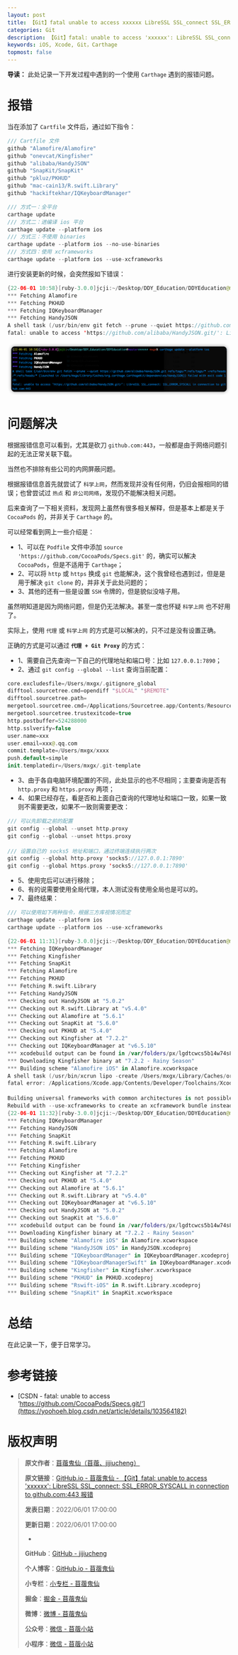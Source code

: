 ```yaml
---
layout: post
title: 【Git】fatal unable to access xxxxxx LibreSSL SSL_connect SSL_ERROR_SYSCALL in connection to github.com:443 报错
categories: Git
description: 【Git】fatal: unable to access 'xxxxxx': LibreSSL SSL_connect: SSL_ERROR_SYSCALL in connection to github.com:443 报错
keywords: iOS, Xcode, Git，Carthage
topmost: false
---
```


**导读：** 
此处记录一下开发过程中遇到的一个使用 `Carthage` 遇到的报错问题。

# 报错

当在添加了 `Cartfile` 文件后，通过如下指令：

```swift
/// Cartfile 文件
github "Alamofire/Alamofire"
github "onevcat/Kingfisher"
github "alibaba/HandyJSON"
github "SnapKit/SnapKit"
github "pkluz/PKHUD"
github "mac-cain13/R.swift.Library"
github "hackiftekhar/IQKeyboardManager"
```

```swift
/// 方式一：全平台
carthage update
/// 方式二：进编译 ios 平台
carthage update --platform ios
/// 方式三：不使用 binaries
carthage update --platform ios --no-use-binaries
/// 方式四：使用 xcframeworks
carthage update --platform ios --use-xcframeworks
```

进行安装更新的时候，会突然报如下错误：

```swift
{22-06-01 10:58}[ruby-3.0.0]jcji:~/Desktop/DDY_Education/DDYEducation@master✗✗✗✗✗✗ mxgx% carthage update --platform ios
*** Fetching Alamofire
*** Fetching PKHUD
*** Fetching IQKeyboardManager
*** Fetching HandyJSON
A shell task (/usr/bin/env git fetch --prune --quiet https://github.com/alibaba/HandyJSON.git refs/tags/*:refs/tags/* +refs/heads/*:refs/heads/* (launched in /Users/mxgx/Library/Caches/org.carthage.CarthageKit/dependencies/HandyJSON)) failed with exit code 128:
fatal: unable to access 'https://github.com/alibaba/HandyJSON.git/': LibreSSL SSL_connect: SSL_ERROR_SYSCALL in connection to github.com:443 
```

![问题报错](/images/Git/2022-06-01-Carthage-Error-fatal-unable-to-access-01.png)

# 问题解决

根据报错信息可以看到，尤其是砍刀 `github.com:443`，一般都是由于网络问题引起的无法正常关联下载。

当然也不排除有些公司的内网屏蔽问题。

根据报错信息首先就尝试了 `科学上网`，然而发现并没有任何用，仍旧会报相同的错误；也曾尝试过 `热点` 和 `非公司网络`，发现仍不能解决相关问题。

后来查询了一下相关资料，发现网上虽然有很多相关解释，但是基本上都是关于 `CocoaPods` 的，并非关于 `Carthage` 的。

可以经常看到网上一些介绍是：

- 1、可以在 `Podfile` 文件中添加 `source 'https://github.com/CocoaPods/Specs.git'` 的，确实可以解决 `CocoaPods`，但是不适用于 `Carthage`；
- 2、可以将 `http` 或 `https` 换成 `git` 也能解决，这个我曾经也遇到过，但是是用于解决 `git clone` 的，并非关于此处问题的；
- 3、其他的还有一些是设置 `SSH` 令牌的，但是貌似没啥子用。

虽然明知道是因为网络问题，但是仍无法解决。甚至一度也怀疑 `科学上网` 也不好用了。

实际上，使用 `代理` 或 `科学上网` 的方式是可以解决的，只不过是没有设置正确。

正确的方式是可以通过 **`代理 + Git Proxy`** 的方式：

- 1、需要自己先查询一下自己的代理地址和端口号：比如 `127.0.0.1:7890`；
- 2、通过 `git config --global --list` 查询当前配置：

```swift
core.excludesfile=/Users/mxgx/.gitignore_global
difftool.sourcetree.cmd=opendiff "$LOCAL" "$REMOTE"
difftool.sourcetree.path=
mergetool.sourcetree.cmd=/Applications/Sourcetree.app/Contents/Resources/opendiff-w.sh "$LOCAL" "$REMOTE" -ancestor "$BASE" -merge "$MERGED"
mergetool.sourcetree.trustexitcode=true
http.postbuffer=524288000
http.sslverify=false
user.name=xxx
user.email=xxx@.qq.com
commit.template=/Users/mxgx/xxxx
push.default=simple
init.templatedir=/Users/mxgx/.git-template
```

- 3、由于各自电脑环境配置的不同，此处显示的也不尽相同；主要查询是否有 `http.proxy` 和 `https.proxy` 两项；
- 4、如果已经存在，看是否和上面自己查询的代理地址和端口一致，如果一致则不需要更改，如果不一致则需要更改：

```swift
/// 可以先卸载之前的配置
git config --global --unset http.proxy
git config --global --unset https.proxy

/// 设置自己的 socks5 地址和端口，通过终端连续执行两次
git config --global http.proxy 'socks5://127.0.0.1:7890'
git config --global https.proxy 'socks5://127.0.0.1:7890'
```

- 5、使用完后可以进行移除；
- 6、有的说需要使用全局代理，本人测试没有使用全局也是可以的。
- 7、最终结果：

```swift
/// 可以使用如下两种指令，根据三方库视情况而定
carthage update --platform ios
carthage update --platform ios --use-xcframeworks
```

```swift
{22-06-01 11:31}[ruby-3.0.0]jcji:~/Desktop/DDY_Education/DDYEducation@master✗✗✗✗✗✗ mxgx% carthage update --platform ios
*** Fetching IQKeyboardManager
*** Fetching Kingfisher
*** Fetching SnapKit
*** Fetching Alamofire
*** Fetching PKHUD
*** Fetching R.swift.Library
*** Fetching HandyJSON
*** Checking out HandyJSON at "5.0.2"
*** Checking out R.swift.Library at "v5.4.0"
*** Checking out Alamofire at "5.6.1"
*** Checking out SnapKit at "5.6.0"
*** Checking out PKHUD at "5.4.0"
*** Checking out Kingfisher at "7.2.2"
*** Checking out IQKeyboardManager at "v6.5.10"
*** xcodebuild output can be found in /var/folders/px/lgdtcwcs5b14w74s845np6pw0000gn/T/carthage-xcodebuild.dCMNIG.log
*** Downloading Kingfisher binary at "7.2.2 - Rainy Season"
*** Building scheme "Alamofire iOS" in Alamofire.xcworkspace
A shell task (/usr/bin/xcrun lipo -create /Users/mxgx/Library/Caches/org.carthage.CarthageKit/DerivedData/13.1_13A1030d/Alamofire/5.6.1/Build/Intermediates.noindex/ArchiveIntermediates/Alamofire\ iOS/IntermediateBuildFilesPath/UninstalledProducts/iphoneos/Alamofire.framework/Alamofire /Users/mxgx/Library/Caches/org.carthage.CarthageKit/DerivedData/13.1_13A1030d/Alamofire/5.6.1/Build/Products/Release-iphonesimulator/Alamofire.framework/Alamofire -output /Users/mxgx/Desktop/DDY_Education/DDYEducation/Carthage/Build/iOS/Alamofire.framework/Alamofire) failed with exit code 1:
fatal error: /Applications/Xcode.app/Contents/Developer/Toolchains/XcodeDefault.xctoolchain/usr/bin/lipo: /Users/mxgx/Library/Caches/org.carthage.CarthageKit/DerivedData/13.1_13A1030d/Alamofire/5.6.1/Build/Intermediates.noindex/ArchiveIntermediates/Alamofire iOS/IntermediateBuildFilesPath/UninstalledProducts/iphoneos/Alamofire.framework/Alamofire and /Users/mxgx/Library/Caches/org.carthage.CarthageKit/DerivedData/13.1_13A1030d/Alamofire/5.6.1/Build/Products/Release-iphonesimulator/Alamofire.framework/Alamofire have the same architectures (arm64) and can't be in the same fat output file

Building universal frameworks with common architectures is not possible. The device and simulator slices for "Alamofire" both build for: arm64
Rebuild with --use-xcframeworks to create an xcframework bundle instead.
{22-06-01 11:32}[ruby-3.0.0]jcji:~/Desktop/DDY_Education/DDYEducation@master✗✗✗✗✗✗ mxgx% carthage update --platform ios --use-xcframeworks
*** Fetching IQKeyboardManager
*** Fetching HandyJSON
*** Fetching SnapKit
*** Fetching R.swift.Library
*** Fetching Alamofire
*** Fetching PKHUD
*** Fetching Kingfisher
*** Checking out Kingfisher at "7.2.2"
*** Checking out PKHUD at "5.4.0"
*** Checking out Alamofire at "5.6.1"
*** Checking out R.swift.Library at "v5.4.0"
*** Checking out IQKeyboardManager at "v6.5.10"
*** Checking out HandyJSON at "5.0.2"
*** Checking out SnapKit at "5.6.0"
*** xcodebuild output can be found in /var/folders/px/lgdtcwcs5b14w74s845np6pw0000gn/T/carthage-xcodebuild.BgY7QL.log
*** Downloading Kingfisher binary at "7.2.2 - Rainy Season"
*** Building scheme "Alamofire iOS" in Alamofire.xcworkspace
*** Building scheme "HandyJSON iOS" in HandyJSON.xcodeproj
*** Building scheme "IQKeyboardManager" in IQKeyboardManager.xcodeproj
*** Building scheme "IQKeyboardManagerSwift" in IQKeyboardManager.xcodeproj
*** Building scheme "Kingfisher" in Kingfisher.xcworkspace
*** Building scheme "PKHUD" in PKHUD.xcodeproj
*** Building scheme "Rswift-iOS" in R.swift.Library.xcodeproj
*** Building scheme "SnapKit" in SnapKit.xcworkspace
```


# 总结

在此记录一下，便于日常学习。

# 参考链接

- [CSDN - fatal: unable to access ‘https://github.com/CocoaPods/Specs.git/‘](https://yoohoeh.blog.csdn.net/article/details/103564182)

# 版权声明

> **原文作者**：[苜蓿鬼仙（苜蓿、jijiucheng）](https://jijiucheng.github.io/)
> 
> **原文链接**：[GitHub.io - 苜蓿鬼仙 - 【Git】fatal: unable to access 'xxxxxx': LibreSSL SSL_connect: SSL_ERROR_SYSCALL in connection to github.com:443 报错](https://jijiucheng.github.io/2022/06/01/Carthage-Error-fatal-unable-to-access/)
> 
> **发表日期**：2022/06/01 17:00:00
> 
> **更新日期**：2022/06/01 17:00:00
> 
> -
> 
> **GitHub**：[GitHub - jijiucheng](https://github.com/jijiucheng)
> 
> **个人博客**：[GitHub.io - 苜蓿鬼仙](https://jijiucheng.github.io)
> 
> **小专栏**：[小专栏 - 苜蓿鬼仙](https://xiaozhuanlan.com/u/6667468960)
> 
> **掘金**：[掘金 - 苜蓿鬼仙](https://juejin.im/user/5a31e95c51882533d023137d)
> 
> **微博**：[微博 - 苜蓿鬼仙](https://weibo.com/u/1585459545)
> 
> **公众号**：[微信 - 苜蓿小站](#)
> 
> **小程序**：[微信 - 苜蓿小站](#)


